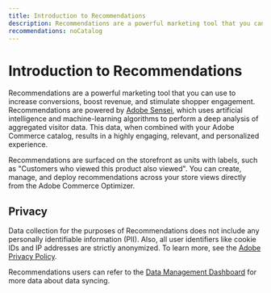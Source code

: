 ```yaml
---
title: Introduction to Recommendations
description: Recommendations are a powerful marketing tool that you can use to increase conversions, boost revenue, and stimulate shopper engagement.
recommendations: noCatalog
---
```

# Introduction to Recommendations

Recommendations are a powerful marketing tool that you can use to increase conversions, boost revenue, and stimulate shopper engagement. Recommendations are powered by [Adobe Sensei](https://www.adobe.com/sensei.html), which uses artificial intelligence and machine-learning algorithms to perform a deep analysis of aggregated visitor data. This data, when combined with your Adobe Commerce catalog, results in a highly engaging, relevant, and personalized experience.

Recommendations are surfaced on the storefront as units with labels, such as "Customers who viewed this product also viewed". You can create, manage, and deploy recommendations across your store views directly from the Adobe Commerce Optimizer.

## Privacy

Data collection for the purposes of Recommendations does not include any personally identifiable information (PII). Also, all user identifiers like cookie IDs and IP addresses are strictly anonymized. To learn more, see the [Adobe Privacy Policy](https://www.adobe.com/privacy/policy.html).

Recommendations users can refer to the [Data Management Dashboard](https://experienceleague.adobe.com/docs/commerce-admin/systems/data-transfer/data-dashboard.html) for more data about data syncing.
